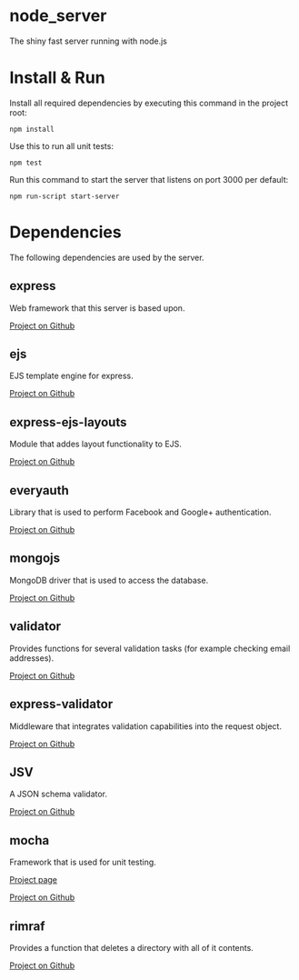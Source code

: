 node_server
===========

The shiny fast server running with node.js


# Install & Run #

Install all required dependencies by executing this command in the 
project root:

    npm install
    
Use this to run all unit tests:

    npm test
    
Run this command to start the server that listens on port 3000 per default:

    npm run-script start-server

# Dependencies #

The following dependencies are used by the server.

## express ##

Web framework that this server is based upon.

[Project on Github](https://github.com/visionmedia/express)

## ejs ##

EJS template engine for express.

[Project on Github](https://github.com/visionmedia/ejs)

## express-ejs-layouts ##

Module that addes layout functionality to EJS.

[Project on Github](https://github.com/Soarez/express-ejs-layouts)

## everyauth ##

Library that is used to perform Facebook and Google+ authentication.

[Project on Github](https://github.com/bnoguchi/everyauth)

## mongojs ##

MongoDB driver that is used to access the database.

[Project on Github](https://github.com/gett/mongojs)

## validator ##

Provides functions for several validation tasks (for example checking email addresses).

[Project on Github](https://github.com/chriso/node-validator)

## express-validator ##

Middleware that integrates validation capabilities into the request object.

[Project on Github](https://github.com/ctavan/express-validator)

## JSV ##

A JSON schema validator.

[Project on Github](https://github.com/garycourt/JSV)

## mocha ##

Framework that is used for unit testing.

[Project page](http://visionmedia.github.com/mocha/)

[Project on Github](https://github.com/visionmedia/mocha)

## rimraf ##

Provides a function that deletes a directory with all of it contents.

[Project on Github](https://github.com/isaacs/rimraf)